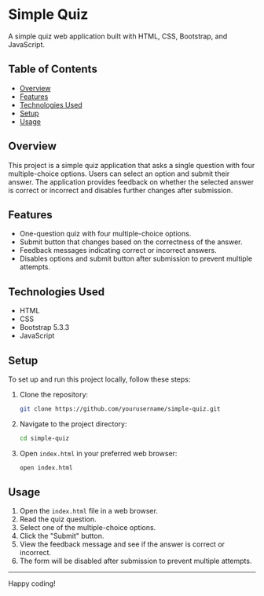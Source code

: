 # Simple Quiz

A simple quiz web application built with HTML, CSS, Bootstrap, and JavaScript.

## Table of Contents

- [Overview](#overview)
- [Features](#features)
- [Technologies Used](#technologies-used)
- [Setup](#setup)
- [Usage](#usage)

## Overview

This project is a simple quiz application that asks a single question with four multiple-choice options. Users can select an option and submit their answer. The application provides feedback on whether the selected answer is correct or incorrect and disables further changes after submission.

## Features

- One-question quiz with four multiple-choice options.
- Submit button that changes based on the correctness of the answer.
- Feedback messages indicating correct or incorrect answers.
- Disables options and submit button after submission to prevent multiple attempts.

## Technologies Used

- HTML
- CSS
- Bootstrap 5.3.3
- JavaScript

## Setup

To set up and run this project locally, follow these steps:

1. Clone the repository:
    ```bash
    git clone https://github.com/yourusername/simple-quiz.git
    ```

2. Navigate to the project directory:
    ```bash
    cd simple-quiz
    ```

3. Open `index.html` in your preferred web browser:
    ```bash
    open index.html
    ```

## Usage

1. Open the `index.html` file in a web browser.
2. Read the quiz question.
3. Select one of the multiple-choice options.
4. Click the "Submit" button.
5. View the feedback message and see if the answer is correct or incorrect.
6. The form will be disabled after submission to prevent multiple attempts.

---

Happy coding!
